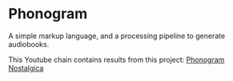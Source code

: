 # Phonogram

A simple markup language, and a processing pipeline to generate audiobooks. 

This Youtube chain contains results from this project: [Phonogram Nostalgica](https://www.youtube.com/@phonogramnostalgica)

